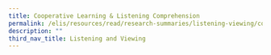 ```yaml
---
title: Cooperative Learning & Listening Comprehension
permalink: /elis/resources/read/research-summaries/listening-viewing/cooperativelearning-listeningcomprehension/
description: ""
third_nav_title: Listening and Viewing
---
```

